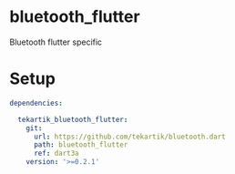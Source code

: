 # bluetooth_flutter

Bluetooth flutter specific

# Setup

```yaml
dependencies:

  tekartik_bluetooth_flutter:
    git:
      url: https://github.com/tekartik/bluetooth.dart
      path: bluetooth_flutter
      ref: dart3a
    version: '>=0.2.1'
```